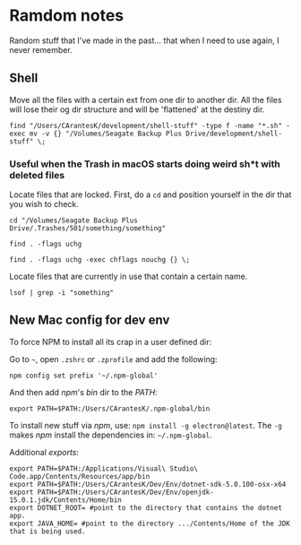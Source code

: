 # Ramdom notes
Random stuff that I've made in the past... that when I need to use again, I never remember.

## Shell

Move all the files with a certain ext from one dir to another dir. All the files will lose their og dir structure and will be 'flattened' at the destiny dir.

`find "/Users/CArantesK/development/shell-stuff" -type f -name "*.sh" -exec mv -v {} "/Volumes/Seagate Backup Plus Drive/development/shell-stuff" \;`

### Useful when the Trash in macOS starts doing weird sh*t with deleted files

Locate files that are locked. First, do a `cd` and position yourself in the dir that you wish to check.

`cd "/Volumes/Seagate Backup Plus Drive/.Trashes/501/something/something"`

`find . -flags uchg`

`find . -flags uchg -exec chflags nouchg {} \;`

Locate files that are currently in use that contain a certain name.

`lsof | grep -i "something"`

## New Mac config for dev env

To force NPM to install all its crap in a user defined dir:

Go to `~`, open `.zshrc` or `.zprofile` and add the following: 

`npm config set prefix '~/.npm-global'`

And then add *npm*'s *bin* dir to the *PATH*:

`export PATH=$PATH:/Users/CArantesK/.npm-global/bin`

To install new stuff via *npm*, use: `npm install -g electron@latest`. The `-g` makes *npm* install the dependencies in: `~/.npm-global`.

Additional *exports*:

```shell
export PATH=$PATH:/Applications/Visual\ Studio\ Code.app/Contents/Resources/app/bin
export PATH=$PATH:/Users/CArantesK/Dev/Env/dotnet-sdk-5.0.100-osx-x64
export PATH=$PATH:/Users/CArantesK/Dev/Env/openjdk-15.0.1.jdk/Contents/Home/bin
export DOTNET_ROOT= #point to the directory that contains the dotnet app.
export JAVA_HOME= #point to the directory .../Contents/Home of the JDK that is being used.
````
